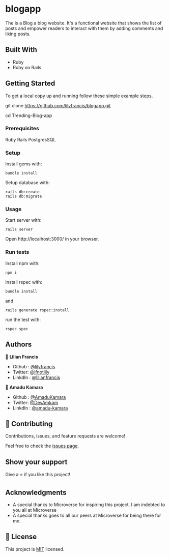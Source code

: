 # blogapp

The is a Blog a blog website. It's a functional website that shows the list of posts and empower readers to interact with them by adding comments and liking posts.

## Built With

- Ruby
- Ruby on Rails
## Getting Started

To get a local copy up and running follow these simple example steps.

git clone https://github.com/lilyfrancis/blogapp.git

cd Trending-Blog-app

### Prerequisites
Ruby
Rails
PostgresSQL

### Setup
Install gems with:
```
bundle install
```
Setup database with:
```
rails db:create
rails db:migrate
```

### Usage
Start server with:

```
rails server
```

Open http://localhost:3000/ in your browser.

### Run tests
Install npm with:
```
npm i
```
Install rspec with:
```
bundle install
```
and
```
rails generate rspec:install
```
run the test with:
```
rspec spec
```

## Authors

👤 **Lilian Francis**

- Github : [@lilyfrancis](https://github.com/lilyfrancis)
- Twitter: [@ifnotlily](https://twitter.com/ifnotlily)
- LinkdIn : [@lilianfrancis](https://www.linkedin.com/in/lilianfrancis/)

👤 **Amadu Kamara**

- Github : [@AmaduKamara](https://github.com/AmaduKamara)
- Twitter: [@DevAmkam](https://twitter.com/DevAmkam)
- LinkdIn : [@amadu-kamara](https://www.linkedin.com/in/amadu-kamara-3b60a25b/)

## 🤝 Contributing

Contributions, issues, and feature requests are welcome!

Feel free to check the [issues page](https://github.com/lilyfrancis/blogapp/issues).

## Show your support

Give a ⭐️ if you like this project!

## Acknowledgments

- A special thanks to Microverse for inspiring this project. I am indebted to you all at Microverse
- A special thanks goes to all our peers at Microverse for being there for me.

## 📝 License

This project is [MIT](./MIT.md) licensed.
